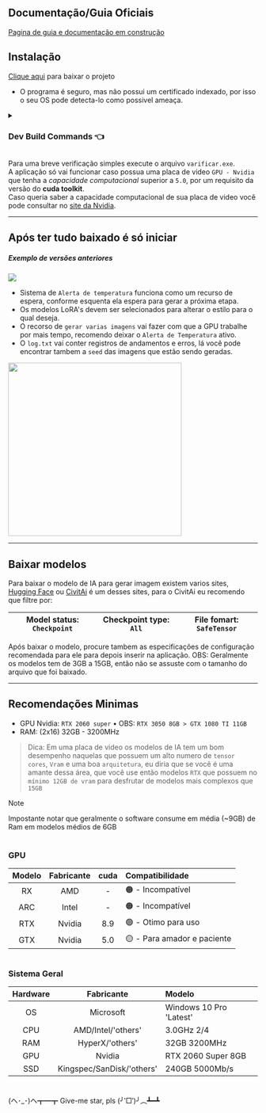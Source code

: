 ## Documentação/Guia Oficiais
[Pagina de guia e documentação em construção](https://pofuserver.com/creativeMakeAI)

## Instalação

[Clique aqui](https://github.com/Dspofu/CreativeMakeAI/releases/download/0.1.0/CreativeMakeAI-Beta.zip) para baixar o projeto

- O programa é seguro, mas não possui um certificado indexado, por isso o seu OS pode detecta-lo como possivel ameaça.

<details>
  <summary><h3><strong>Dev Build Commands</strong> 👈</h3></summary>

Comando para build do `.cpp`

```batch
g++ -static main.cpp -o installer_start.exe -lole32 -loleaut32 -luuid -lshell32 -lshlwapi -lwininet -static-libgcc -static-libstdc++ -ld3d9
```

Comando para build do `.py` usando `cx_Freeze` ou `pyinstaller`

**cx_Freeze**
```batch
python build.py build -v
```

**pyinstaller**
```batch
pyinstaller --name "CreativeMakeAI" --windowed --onefile --icon="assets/images/icon_24px.ico" --add-data="assets;assets" --collect-all="transformers" --collect-all="diffusers" main.py
```

</details>

Para uma breve verificação simples execute o arquivo `varificar.exe`.<br>
A aplicação só vai funcionar caso possua uma placa de video `GPU - Nvidia` que tenha a *capacidade computacional* superior a `5.0`, por um requisito da versão do **cuda toolkit**.<br>
Caso queria saber a capacidade computacional de sua placa de video você pode consultar no [site da Nvidia](https://developer.nvidia.com/cuda-gpus).

___

## Após ter tudo baixado é só iniciar

##### Exemplo de versões anteriores
<image src="assets/images/example.gif">

- Sistema de `Alerta de temperatura` funciona como um recurso de espera, conforme esquenta ela espera para gerar a próxima etapa.
- Os modelos LoRA's devem ser selecionados para alterar o estilo para o qual deseja.
- O recorso de `gerar varias imagens` vai fazer com que a GPU trabalhe por mais tempo, recomendo deixar o `Alerta de Temperatura` ativo.
- O `log.txt` vai conter registros de andamentos e erros, lá você pode encontrar tambem a `seed` das imagens que estão sendo geradas.

<image src="assets/images/example.png" style="width: 350px">

___

## Baixar modelos

Para baixar o modelo de IA para gerar imagem existem varios sites, [Hugging Face](https://huggingface.co/models?pipeline_tag=text-to-image&library=safetensors&sort=trending) ou [CivitAi](https://civitai.com/models) é um desses sites, para o CivitAi eu recomendo que filtre por:

|Model status: `Checkpoint` | Checkpoint type: `All` | File fomart: `SafeTensor`
|---|---|---|

Após baixar o modelo, procure tambem as especificações de configuração recomendada para ele para depois inserir na aplicação.
OBS: Geralmente os modelos tem de 3GB a 15GB, então não se assuste com o tamanho do arquivo que foi baixado.

___

## Recomendações Minimas

- GPU Nvidia: `RTX 2060 super` • OBS: `RTX 3050 8GB > GTX 1080 TI 11GB`
- RAM: (2x16) 32GB - 3200MHz

> Dica: Em uma placa de video os modelos de IA tem um bom desempenho naquelas que possuem um alto numero de `tensor cores`, `Vram` e uma boa `arquitetura`, eu diria que se você é uma amante dessa área, que você use então modelos `RTX` que possuem no `mínimo 12GB de vram` para desfrutar de modelos mais complexos que `15GB`

> [!NOTE]  
> Impostante notar que geralmente o software consume em média (~9GB) de Ram em modelos médios de 6GB

# 

### GPU

|Modelo|Fabricante|cuda|Compatibilidade|
|:---:|:---:|:---:|:---|
|RX|AMD| - |🟠 - Incompatível|
|ARC|Intel| - |🟠 - Incompatível|
|RTX|Nvidia|8.9|🟢 - Otimo para uso|
|GTX|Nvidia|5.0|🟡 - Para amador e paciente|

# 

### Sistema Geral

|Hardware|Fabricante|Modelo|
|:---:|:---:|:---|
|OS|Microsoft|Windows 10 Pro 'Latest'|
|CPU|AMD/Intel/'others'|3.0GHz 2/4|
|RAM|HyperX/'others'|32GB 3200MHz|
|GPU|Nvidia|RTX 2060 Super 8GB|
|SSD|Kingspec/SanDisk/'others'|240GB 5000Mb/s|

# 

(ヘ･_･)ヘ┳━┳ Give-me star, pls (╯‵□′)╯︵┻━┻

